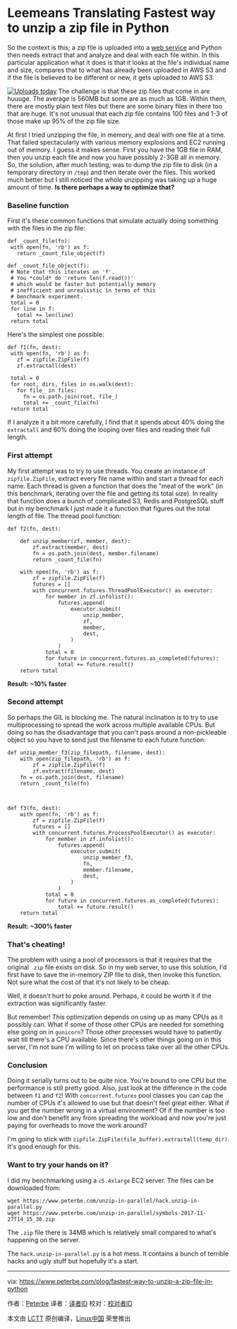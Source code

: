 Leemeans Translating
Fastest way to unzip a zip file in Python
======
So the context is this; a zip file is uploaded into a [web service][1] and Python then needs extract that and analyze and deal with each file within. In this particular application what it does is that it looks at the file's individual name and size, compares that to what has already been uploaded in AWS S3 and if the file is believed to be different or new, it gets uploaded to AWS S3.

[![Uploads today][2]][3]
The challenge is that these zip files that come in are huuuge. The average is 560MB but some are as much as 1GB. Within them, there are mostly plain text files but there are some binary files in there too that are huge. It's not unusual that each zip file contains 100 files and 1-3 of those make up 95% of the zip file size.

At first I tried unzipping the file, in memory, and deal with one file at a time. That failed spectacularly with various memory explosions and EC2 running out of memory. I guess it makes sense. First you have the 1GB file in RAM, then you unzip each file and now you have possibly 2-3GB all in memory. So, the solution, after much testing, was to dump the zip file to disk (in a temporary directory in `/tmp`) and then iterate over the files. This worked much better but I still noticed the whole unzipping was taking up a huge amount of time. **Is there perhaps a way to optimize that?**

### Baseline function

First it's these common functions that simulate actually doing something with the files in the zip file:
```
def _count_file(fn):
 with open(fn, 'rb') as f:
   return _count_file_object(f)

def _count_file_object(f):
 # Note that this iterates on 'f'.
 # You *could* do 'return len(f.read())'
 # which would be faster but potentially memory
 # inefficient and unrealistic in terms of this
 # benchmark experiment.
 total = 0
 for line in f:
   total += len(line)
 return total

```

Here's the simplest one possible:
```
def f1(fn, dest):
 with open(fn, 'rb') as f:
   zf = zipfile.ZipFile(f)
   zf.extractall(dest)

 total = 0
 for root, dirs, files in os.walk(dest):
   for file_ in files:
     fn = os.path.join(root, file_)
     total += _count_file(fn)
 return total

```

If I analyze it a bit more carefully, I find that it spends about 40% doing the `extractall` and 60% doing the looping over files and reading their full length.

### First attempt

My first attempt was to try to use threads. You create an instance of `zipfile.ZipFile`, extract every file name within and start a thread for each name. Each thread is given a function that does the "meat of the work" (in this benchmark, iterating over the file and getting its total size). In reality that function does a bunch of complicated S3, Redis and PostgreSQL stuff but in my benchmark I just made it a function that figures out the total length of file. The thread pool function:
```
def f2(fn, dest):

    def unzip_member(zf, member, dest):
        zf.extract(member, dest)
        fn = os.path.join(dest, member.filename)
        return _count_file(fn)

    with open(fn, 'rb') as f:
        zf = zipfile.ZipFile(f)
        futures = []
        with concurrent.futures.ThreadPoolExecutor() as executor:
            for member in zf.infolist():
                futures.append(
                    executor.submit(
                        unzip_member,
                        zf,
                        member,
                        dest,
                    )
                )
            total = 0
            for future in concurrent.futures.as_completed(futures):
                total += future.result()
    return total
```

**Result: ~10% faster**

### Second attempt

So perhaps the GIL is blocking me. The natural inclination is to try to use multiprocessing to spread the work across multiple available CPUs. But doing so has the disadvantage that you can't pass around a non-pickleable object so you have to send just the filename to each future function:
```
def unzip_member_f3(zip_filepath, filename, dest):
    with open(zip_filepath, 'rb') as f:
        zf = zipfile.ZipFile(f)
        zf.extract(filename, dest)
    fn = os.path.join(dest, filename)
    return _count_file(fn)



def f3(fn, dest):
    with open(fn, 'rb') as f:
        zf = zipfile.ZipFile(f)
        futures = []
        with concurrent.futures.ProcessPoolExecutor() as executor:
            for member in zf.infolist():
                futures.append(
                    executor.submit(
                        unzip_member_f3,
                        fn,
                        member.filename,
                        dest,
                    )
                )
            total = 0
            for future in concurrent.futures.as_completed(futures):
                total += future.result()
    return total
```

**Result: ~300% faster**

### That's cheating!

The problem with using a pool of processors is that it requires that the original `.zip` file exists on disk. So in my web server, to use this solution, I'd first have to save the in-memory ZIP file to disk, then invoke this function. Not sure what the cost of that it's not likely to be cheap.

Well, it doesn't hurt to poke around. Perhaps, it could be worth it if the extraction was significantly faster.

But remember! This optimization depends on using up as many CPUs as it possibly can. What if some of those other CPUs are needed for something else going on in `gunicorn`? Those other processes would have to patiently wait till there's a CPU available. Since there's other things going on in this server, I'm not sure I'm willing to let on process take over all the other CPUs.

### Conclusion

Doing it serially turns out to be quite nice. You're bound to one CPU but the performance is still pretty good. Also, just look at the difference in the code between `f1` and `f2`! With `concurrent.futures` pool classes you can cap the number of CPUs it's allowed to use but that doesn't feel great either. What if you get the number wrong in a virtual environment? Of if the number is too low and don't benefit any from spreading the workload and now you're just paying for overheads to move the work around?

I'm going to stick with `zipfile.ZipFile(file_buffer).extractall(temp_dir)`. It's good enough for this.

### Want to try your hands on it?

I did my benchmarking using a `c5.4xlarge` EC2 server. The files can be downloaded from:
```
wget https://www.peterbe.com/unzip-in-parallel/hack.unzip-in-parallel.py
wget https://www.peterbe.com/unzip-in-parallel/symbols-2017-11-27T14_15_30.zip

```

The `.zip` file there is 34MB which is relatively small compared to what's happening on the server.

The `hack.unzip-in-parallel.py` is a hot mess. It contains a bunch of terrible hacks and ugly stuff but hopefully it's a start.




--------------------------------------------------------------------------------

via: https://www.peterbe.com/plog/fastest-way-to-unzip-a-zip-file-in-python

作者：[Peterbe][a]
译者：[译者ID](https://github.com/译者ID)
校对：[校对者ID](https://github.com/校对者ID)

本文由 [LCTT](https://github.com/LCTT/TranslateProject) 原创编译，[Linux中国](https://linux.cn/) 荣誉推出

[a]:https://www.peterbe.com/
[1]:https://symbols.mozilla.org
[2]:https://cdn-2916.kxcdn.com/cache/b7/bb/b7bbcf60347a5fa91420f71bbeed6d37.png
[3]:https://cdn-2916.kxcdn.com/cache/e6/dc/e6dc20acd37d94239edbbc0727721e4a.png
